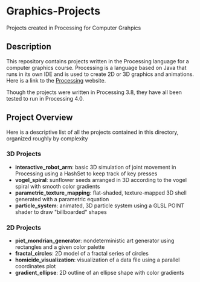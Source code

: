 # Graphics-Projects
Projects created in Processing for Computer Grahpics

## Description
This repository contains projects written in the Processing language for a computer graphics course. Processing is a language based on Java that runs in its own IDE and is used to create 2D or 3D graphics and animations. Here is a link to the [Processing](https://processing.org) website.

Though the projects were written in Processing 3.8, they have all been tested to run in Processing 4.0.

## Project Overview
Here is a descriptive list of all the projects contained in this directory, organized roughly by complexity

### 3D Projects
* **interactive_robot_arm**: basic 3D simulation of joint movement in Processing using a HashSet to keep track of key presses
* **vogel_spiral**: sunflower seeds arranged in 3D according to the vogel spiral with smooth color gradients
* **parametric_texture_mapping**: flat-shaded, texture-mapped 3D shell generated with a parametric equation
* **particle_system**: animated, 3D particle system using a GLSL POINT shader to draw "billboarded" shapes

### 2D Projects
* **piet_mondrian_generator**: nondeterministic art generator using rectangles and a given color palette
* **fractal_circles**: 2D model of a fractal series of circles
* **homicide_visualization**: visualization of a data file using a parallel coordinates plot
* **gradient_ellipse**: 2D outline of an ellipse shape with color gradients

